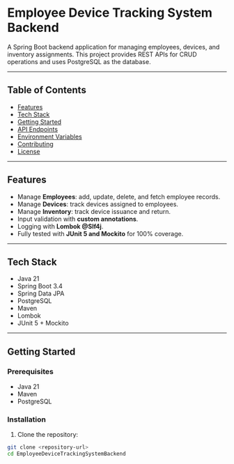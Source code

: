 # Employee Device Tracking System Backend

A Spring Boot backend application for managing employees, devices, and inventory assignments. This project provides REST APIs for CRUD operations and uses PostgreSQL as the database.

---

## Table of Contents
- [Features](#features)
- [Tech Stack](#tech-stack)
- [Getting Started](#getting-started)
- [API Endpoints](#api-endpoints)
- [Environment Variables](#environment-variables)
- [Contributing](#contributing)
- [License](#license)

---

## Features
- Manage **Employees**: add, update, delete, and fetch employee records.
- Manage **Devices**: track devices assigned to employees.
- Manage **Inventory**: track device issuance and return.
- Input validation with **custom annotations**.
- Logging with **Lombok @Slf4j**.
- Fully tested with **JUnit 5 and Mockito** for 100% coverage.

---

## Tech Stack
- Java 21
- Spring Boot 3.4
- Spring Data JPA
- PostgreSQL
- Maven
- Lombok
- JUnit 5 + Mockito

---

## Getting Started

### Prerequisites
- Java 21
- Maven
- PostgreSQL

### Installation
1. Clone the repository:
```bash
git clone <repository-url>
cd EmployeeDeviceTrackingSystemBackend
